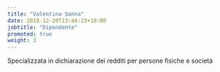 ```yaml
---
title: "Valentina Sanna"
date: 2018-12-20T13:44:23+10:00
jobtitle: "Dipendente"
promoted: true
weight: 3
---
```


Specializzata in dichiarazione dei redditi per persone fisiche e società
